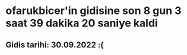 # ofarukbicer'in gidisine son 8 gun 3 saat 39 dakika 20 saniye kaldi

## Gidis tarihi: 30.09.2022 :(